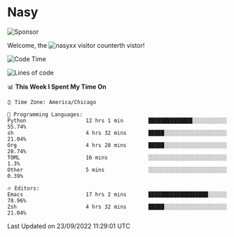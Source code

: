 # Nasy

<!--
<p align="center">
<img height="200" src="https://github-readme-stats.vercel.app/api?username=nasyxx&count_private=true&show_icons=true&theme=dracula&include_all_commits=true"/>
<img height="200" src="https://github-readme-stats.vercel.app/api/top-langs/?username=nasyxx&theme=dracula&hide=html,jupyter+notebook&count_private=true&show_icons=true"/>
</p>

  
----------------
-->

![Sponsor](https://img.shields.io/static/v1.svg?label=Sponsor&message=%E2%9D%A4&logo=GitHub&style=flat&color=pink)
 
Welcome, the ![nasyxx visitor counter](https://count.getloli.com/get/@nasyxx?theme=rule34)th vistor!
 
<!--START_SECTION:waka-->
![Code Time](http://img.shields.io/badge/Code%20Time-2%2C654%20hrs%2022%20mins-blue)

![Lines of code](https://img.shields.io/badge/From%20Hello%20World%20I%27ve%20Written-5%20Million%20lines%20of%20code-blue)

📊 **This Week I Spent My Time On** 

```text
⌚︎ Time Zone: America/Chicago

💬 Programming Languages: 
Python                   12 hrs 1 min        ██████████████░░░░░░░░░░░   55.74% 
sh                       4 hrs 32 mins       █████░░░░░░░░░░░░░░░░░░░░   21.04% 
Org                      4 hrs 28 mins       █████░░░░░░░░░░░░░░░░░░░░   20.74% 
TOML                     16 mins             ░░░░░░░░░░░░░░░░░░░░░░░░░   1.3% 
Other                    5 mins              ░░░░░░░░░░░░░░░░░░░░░░░░░   0.39%

🔥 Editors: 
Emacs                    17 hrs 2 mins       ███████████████████░░░░░░   78.96% 
Zsh                      4 hrs 32 mins       █████░░░░░░░░░░░░░░░░░░░░   21.04%

```


 Last Updated on 23/09/2022 11:29:01 UTC
<!--END_SECTION:waka-->

<!-- ![visitors](https://visitor-badge.laobi.icu/badge?page_id=nasyxx.nasyxx) -->
